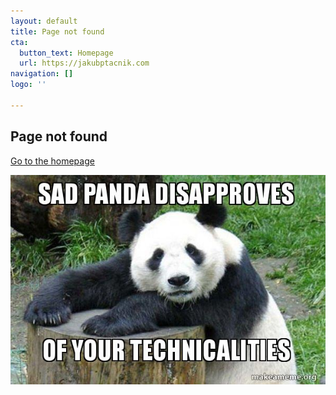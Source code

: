 ```yaml
---
layout: default
title: Page not found
cta:
  button_text: Homepage
  url: https://jakubptacnik.com
navigation: []
logo: ''

---
```


## Page not found

[Go to the homepage](https://jakubptacnik.com "Back to homepage")

![](/uploads/2021/07/05/sad-panda-disapproves.jpg)